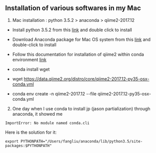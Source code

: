 ## Installation of various softwares in my Mac


1. Mac installation : python 3.5.2 > anaconda > qiime2-2017.12

  * Install python 3.5.2 from this [link](https://www.python.org/ftp/python/3.5.2/python-3.5.2-macosx10.6.pkg) and double     click to install
  * Download Anaconda package for Mac OS system from this [link](https://repo.anaconda.com/archive/Anaconda3-5.1.0-MacOSX-x86_64.pkg) and double-click to install
  * Follow this documentation for installation of qiime2 within conda environment [link](https://docs.qiime2.org/2018.4/install/native/#install-qiime-2-within-a-conda-environment)
  * conda install wget
  * wget https://data.qiime2.org/distro/core/qiime2-2017.12-py35-osx-conda.yml
 
  * conda env create -n qiime2-2017.12 --file qiime2-2017.12-py35-osx-conda.yml

2. One day when I use conda to install jp (jason partialization) through anaconda, it showed me 
  ```
  ImportError: No module named conda.cli
  ```
  Here is the solution for it:
  ```
  export PYTHONPATH="/Users/fangliu/anaconda/lib/python3.5/site-packages:$PYTHONPATH"
  ```
